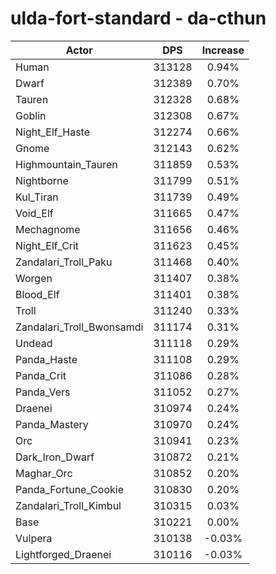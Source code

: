 # ulda-fort-standard - da-cthun
| Actor | DPS | Increase |
|---|:---:|:---:|
|Human|313128|0.94%|
|Dwarf|312389|0.70%|
|Tauren|312328|0.68%|
|Goblin|312308|0.67%|
|Night_Elf_Haste|312274|0.66%|
|Gnome|312143|0.62%|
|Highmountain_Tauren|311859|0.53%|
|Nightborne|311799|0.51%|
|Kul_Tiran|311739|0.49%|
|Void_Elf|311665|0.47%|
|Mechagnome|311656|0.46%|
|Night_Elf_Crit|311623|0.45%|
|Zandalari_Troll_Paku|311468|0.40%|
|Worgen|311407|0.38%|
|Blood_Elf|311401|0.38%|
|Troll|311240|0.33%|
|Zandalari_Troll_Bwonsamdi|311174|0.31%|
|Undead|311118|0.29%|
|Panda_Haste|311108|0.29%|
|Panda_Crit|311086|0.28%|
|Panda_Vers|311052|0.27%|
|Draenei|310974|0.24%|
|Panda_Mastery|310970|0.24%|
|Orc|310941|0.23%|
|Dark_Iron_Dwarf|310872|0.21%|
|Maghar_Orc|310852|0.20%|
|Panda_Fortune_Cookie|310830|0.20%|
|Zandalari_Troll_Kimbul|310315|0.03%|
|Base|310221|0.00%|
|Vulpera|310138|-0.03%|
|Lightforged_Draenei|310116|-0.03%|
